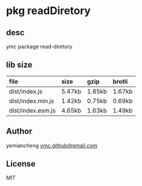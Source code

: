 # pkg readDiretory

## desc
ymc package read-diretory

## lib size  
file | size | gzip | brotli
:---- | :---- | :---- | :----
dist/index.js | 5.47kb | 1.85kb | 1.67kb
dist/index.min.js | 1.42kb | 0.75kb | 0.69kb
dist/index.esm.js | 4.65kb | 1.63kb | 1.49kb

## Author
yemiancheng <ymc.github@gmail.com>

## License
MIT